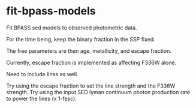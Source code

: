 # fit-bpass-models
Fit BPASS sed models to observed photometric data.

For the time being, keep the binary fraction in the SSP fixed.

The free parameters are then age, metallicity, and escape fraction.

Currently, escape fraction is implemented as affecting F336W alone.

Need to include lines as well.

Try using the escape fraction to set the line strength and the F336W strength. Try using the input SED lyman continuum photon production rate to power the lines (x 1-fesc).